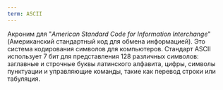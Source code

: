 ```yaml
---
term: ASCII
---
```


Акроним для "*American Standard Code for Information Interchange*" (Американский стандартный код для обмена информацией). Это система кодирования символов для компьютеров. Стандарт ASCII использует 7 бит для представления 128 различных символов: заглавные и строчные буквы латинского алфавита, цифры, символы пунктуации и управляющие команды, такие как перевод строки или табуляция.